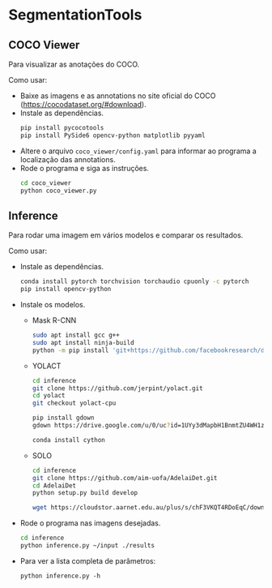 # SegmentationTools

## COCO Viewer

Para visualizar as anotações do COCO.

Como usar:

* Baixe as imagens e as annotations no site oficial do COCO (https://cocodataset.org/#download).
* Instale as dependências.
    ```bash
    pip install pycocotools
    pip install PySide6 opencv-python matplotlib pyyaml
    ```
* Altere o arquivo `coco_viewer/config.yaml` para informar ao programa a localização das annotations.
* Rode o programa e siga as instruções.
    ```bash
    cd coco_viewer
    python coco_viewer.py
    ```


## Inference

Para rodar uma imagem em vários modelos e comparar os resultados.

Como usar:

* Instale as dependências.
    ```bash
    conda install pytorch torchvision torchaudio cpuonly -c pytorch
    pip install opencv-python
    ```

* Instale os modelos.
    * Mask R-CNN
        ```bash
        sudo apt install gcc g++
        sudo apt install ninja-build
        python -m pip install 'git+https://github.com/facebookresearch/detectron2.git'
        ```

    * YOLACT
        ```bash
        cd inference
        git clone https://github.com/jerpint/yolact.git
        cd yolact
        git checkout yolact-cpu

        pip install gdown
        gdown https://drive.google.com/u/0/uc?id=1UYy3dMapbH1BnmtZU4WH1zbYgOzzHHf_&export=download

        conda install cython
        ```

    * SOLO
        ```bash
        cd inference
        git clone https://github.com/aim-uofa/AdelaiDet.git
        cd AdelaiDet
        python setup.py build develop

        wget https://cloudstor.aarnet.edu.au/plus/s/chF3VKQT4RDoEqC/download -O SOLOv2_R50_3x.pth
        ```

* Rode o programa nas imagens desejadas.
    ```bash
    cd inference
    python inference.py ~/input ./results
    ```

* Para ver a lista completa de parâmetros:
    ```
    python inference.py -h
    ```